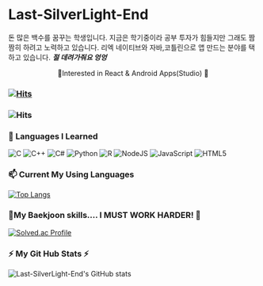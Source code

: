 # Last-SilverLight-End

돈 많은 백수를 꿈꾸는 학생입니다. 지금은 학기중이라 공부 투자가 힘들지만 그래도 짬짬히 하려고 노력하고 있습니다.
리엑 네이티브와 자바,코틀린으로 앱 만드는 분야를 택하고 있습니다.
***절 데려가줘요 엉엉***

<div align=center>
  🌱Interested in React & Android Apps(Studio) 🌱
  
  
  </div>
  


### [![Hits](https://hits.seeyoufarm.com/api/count/incr/badge.svg?url=https%3A%2F%2Fgithub.com%2FLast-SilverLight-End&count_bg=%235DCDF8&title_bg=%23FA7A7A&icon=&icon_color=%23E7E7E7&title=visitor&edge_flat=false)](https://hits.seeyoufarm.com)

### ![Hits](https://img.shields.io/github/followers/Last-SilverLight-End?label=Follow)

### 💬 Languages I Learned

<img alt="C" src="https://img.shields.io/badge/c-%2300599C.svg?style=flat-square&logo=c&logoColor=white"/> <img alt="C++" src="https://img.shields.io/badge/c++-%2300599C.svg?style=flat-square&logo=c%2B%2B&logoColor=white"/> <img alt="C#" src="https://img.shields.io/badge/c%23-%23239120.svg?style=flat-square&logo=c-sharp&logoColor=white"/> <img alt="Python" src="https://img.shields.io/badge/python-%2314354C.svg?style=flat-square&logo=python&logoColor=white"/> <img alt="R" src="https://img.shields.io/badge/r-%23276DC3.svg?style=flat-square&logo=r&logoColor=white"/> <img alt="NodeJS" src="https://img.shields.io/badge/node.js-%2343853D.svg?style=flat-square&logo=node-dot-js&logoColor=white"/> <img alt="JavaScript" src="https://img.shields.io/badge/javascript-%23323330.svg?style=flat-square&logo=javascript&logoColor=%23F7DF1E"/> <img alt="HTML5" src="https://img.shields.io/badge/html5-%23E34F26.svg?style=flat-square&logo=html5&logoColor=white"/> 


###  📫 Current My Using Languages

[![Top Langs](https://github-readme-stats.vercel.app/api/top-langs/?username=Last-SilverLight-End)](https://github.com/Last-SilverLight-End)

### 🤔My Baekjoon skills.... I MUST WORK HARDER! 🤔

[![Solved.ac Profile](http://mazassumnida.wtf/api/v2/generate_badge?boj=cg456456)](https://solved.ac/cg456456/)

### ⚡ My Git Hub Stats ⚡

![Last-SilverLight-End's GitHub stats](https://github-readme-stats.vercel.app/api?username=Last-SilverLight-End&show_icons=true&theme=dracula)


<!--![Anurag's GitHub stats](https://github-readme-stats.vercel.app/api?username=anuraghazra&show_icons=true&theme=radical)-->
<!--
**Last-SilverLight-End/Last-SilverLight-End** is a ✨ _special_ ✨ repository because its `README.md` (this file) appears on your GitHub profile.

Here are some ideas to get you started:

- 🔭 I’m currently working on ...
- 🌱 I’m currently learning ...
- 👯 I’m looking to collaborate on ...
- 🤔 I’m looking for help with ...
- 💬 Ask me about ...
- 📫 How to reach me: ...
- 😄 Pronouns: ...
- ⚡ Fun fact: ...
-->
